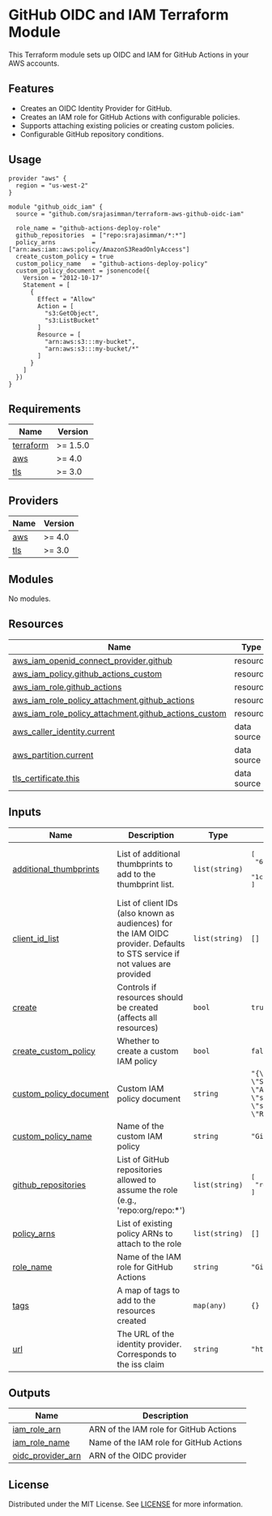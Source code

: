 # GitHub OIDC and IAM Terraform Module

This Terraform module sets up OIDC and IAM for GitHub Actions in your AWS accounts.

## Features

- Creates an OIDC Identity Provider for GitHub.
- Creates an IAM role for GitHub Actions with configurable policies.
- Supports attaching existing policies or creating custom policies.
- Configurable GitHub repository conditions.

## Usage

```hcl
provider "aws" {
  region = "us-west-2"
}

module "github_oidc_iam" {
  source = "github.com/srajasimman/terraform-aws-github-oidc-iam"

  role_name = "github-actions-deploy-role"
  github_repositories  = ["repo:srajasimman/*:*"]
  policy_arns          = ["arn:aws:iam::aws:policy/AmazonS3ReadOnlyAccess"]
  create_custom_policy = true
  custom_policy_name   = "github-actions-deploy-policy"
  custom_policy_document = jsonencode({
    Version = "2012-10-17"
    Statement = [
      {
        Effect = "Allow"
        Action = [
          "s3:GetObject",
          "s3:ListBucket"
        ]
        Resource = [
          "arn:aws:s3:::my-bucket",
          "arn:aws:s3:::my-bucket/*"
        ]
      }
    ]
  })
}
```

<!-- BEGIN_TF_DOCS -->
## Requirements

| Name | Version |
|------|---------|
| <a name="requirement_terraform"></a> [terraform](#requirement\_terraform) | >= 1.5.0 |
| <a name="requirement_aws"></a> [aws](#requirement\_aws) | >= 4.0 |
| <a name="requirement_tls"></a> [tls](#requirement\_tls) | >= 3.0 |

## Providers

| Name | Version |
|------|---------|
| <a name="provider_aws"></a> [aws](#provider\_aws) | >= 4.0 |
| <a name="provider_tls"></a> [tls](#provider\_tls) | >= 3.0 |

## Modules

No modules.

## Resources

| Name | Type |
|------|------|
| [aws_iam_openid_connect_provider.github](https://registry.terraform.io/providers/hashicorp/aws/latest/docs/resources/iam_openid_connect_provider) | resource |
| [aws_iam_policy.github_actions_custom](https://registry.terraform.io/providers/hashicorp/aws/latest/docs/resources/iam_policy) | resource |
| [aws_iam_role.github_actions](https://registry.terraform.io/providers/hashicorp/aws/latest/docs/resources/iam_role) | resource |
| [aws_iam_role_policy_attachment.github_actions](https://registry.terraform.io/providers/hashicorp/aws/latest/docs/resources/iam_role_policy_attachment) | resource |
| [aws_iam_role_policy_attachment.github_actions_custom](https://registry.terraform.io/providers/hashicorp/aws/latest/docs/resources/iam_role_policy_attachment) | resource |
| [aws_caller_identity.current](https://registry.terraform.io/providers/hashicorp/aws/latest/docs/data-sources/caller_identity) | data source |
| [aws_partition.current](https://registry.terraform.io/providers/hashicorp/aws/latest/docs/data-sources/partition) | data source |
| [tls_certificate.this](https://registry.terraform.io/providers/hashicorp/tls/latest/docs/data-sources/certificate) | data source |

## Inputs

| Name | Description | Type | Default | Required |
|------|-------------|------|---------|:--------:|
| <a name="input_additional_thumbprints"></a> [additional\_thumbprints](#input\_additional\_thumbprints) | List of additional thumbprints to add to the thumbprint list. | `list(string)` | <pre>[<br/>  "6938fd4d98bab03faadb97b34396831e3780aea1",<br/>  "1c58a3a8518e8759bf075b76b750d4f2df264fcd"<br/>]</pre> | no |
| <a name="input_client_id_list"></a> [client\_id\_list](#input\_client\_id\_list) | List of client IDs (also known as audiences) for the IAM OIDC provider. Defaults to STS service if not values are provided | `list(string)` | `[]` | no |
| <a name="input_create"></a> [create](#input\_create) | Controls if resources should be created (affects all resources) | `bool` | `true` | no |
| <a name="input_create_custom_policy"></a> [create\_custom\_policy](#input\_create\_custom\_policy) | Whether to create a custom IAM policy | `bool` | `false` | no |
| <a name="input_custom_policy_document"></a> [custom\_policy\_document](#input\_custom\_policy\_document) | Custom IAM policy document | `string` | `"{\n  \"Version\": \"2012-10-17\",\n  \"Statement\": [\n    {\n      \"Effect\": \"Allow\",\n      \"Action\": [\n        \"s3:ListBucket\",\n        \"s3:GetObject\"\n      ],\n      \"Resource\": \"*\"\n    }\n  ]\n}\n"` | no |
| <a name="input_custom_policy_name"></a> [custom\_policy\_name](#input\_custom\_policy\_name) | Name of the custom IAM policy | `string` | `"GitHubActionsCustomPolicy"` | no |
| <a name="input_github_repositories"></a> [github\_repositories](#input\_github\_repositories) | List of GitHub repositories allowed to assume the role (e.g., 'repo:org/repo:*') | `list(string)` | <pre>[<br/>  "repo:my-org/my-repo:*"<br/>]</pre> | no |
| <a name="input_policy_arns"></a> [policy\_arns](#input\_policy\_arns) | List of existing policy ARNs to attach to the role | `list(string)` | `[]` | no |
| <a name="input_role_name"></a> [role\_name](#input\_role\_name) | Name of the IAM role for GitHub Actions | `string` | `"GitHubActionsRole"` | no |
| <a name="input_tags"></a> [tags](#input\_tags) | A map of tags to add to the resources created | `map(any)` | `{}` | no |
| <a name="input_url"></a> [url](#input\_url) | The URL of the identity provider. Corresponds to the iss claim | `string` | `"https://token.actions.githubusercontent.com"` | no |

## Outputs

| Name | Description |
|------|-------------|
| <a name="output_iam_role_arn"></a> [iam\_role\_arn](#output\_iam\_role\_arn) | ARN of the IAM role for GitHub Actions |
| <a name="output_iam_role_name"></a> [iam\_role\_name](#output\_iam\_role\_name) | Name of the IAM role for GitHub Actions |
| <a name="output_oidc_provider_arn"></a> [oidc\_provider\_arn](#output\_oidc\_provider\_arn) | ARN of the OIDC provider |

## License
Distributed under the MIT License. See [LICENSE](LICENSE) for more information.
